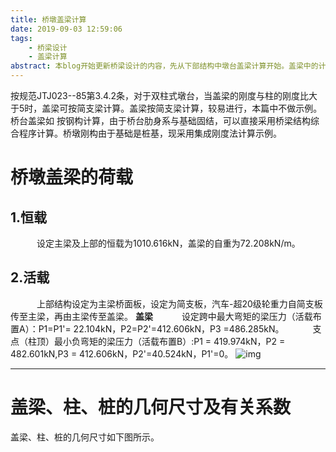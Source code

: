```yaml
---
title: 桥墩盖梁计算
date: 2019-09-03 12:59:06
tags:  
	- 桥梁设计
	- 盖梁计算
abstract: 本blog开始更新桥梁设计的内容，先从下部结构中墩台盖梁计算开始。盖梁中的计算比较粗犷，主要参考《JTJ023--85》(85铁路规范)、《连续桥面简支梁桥墩台计算实例》、《换算刚度法及其在结构中的应用》等书籍。
---
```

按规范JTJ023--85第3.4.2条，对于双柱式墩台，当盖梁的刚度与柱的刚度比大于5时，盖梁可按简支梁计算。盖梁按简支梁计算，较易进行，本篇中不做示例。
桥台盖梁如    按钢构计算，由于桥台肋身系与基础固结，可以直接采用桥梁结构综合程序计算。桥墩刚构由于基础是桩基，现采用集成刚度法计算示例。
# 桥墩盖梁的荷载
## 1.恒载
&ensp;&ensp;&ensp;&ensp;&ensp;&ensp;设定主梁及上部的恒载为1010.616kN，盖梁的自重为72.208kN/m。
## 2.活载
&ensp;&ensp;&ensp;&ensp;&ensp;&ensp;上部结构设定为主梁桥面板，设定为简支板，汽车-超20级轮重力自简支板传至主梁，再由主梁传至盖梁。
**盖梁**
&ensp;&ensp;&ensp;&ensp;&ensp;&ensp;设定跨中最大弯矩的梁压力（活载布置A）：P1=P1'= 22.104kN，P2=P2'=412.606kN，P3 =486.285kN。
&ensp;&ensp;&ensp;&ensp;&ensp;&ensp;支点（柱顶）最小负弯矩的梁压力（活载布置B）:P1 = 419.974kN，P2 = 482.601kN,P3 = 412.606kN，P2'=40.524kN，P1'=0。
![img](https://upload.cc/i1/2019/08/25/QLmjek.png)

------------------------
# 盖梁、柱、桩的几何尺寸及有关系数
盖梁、柱、桩的几何尺寸如下图所示。